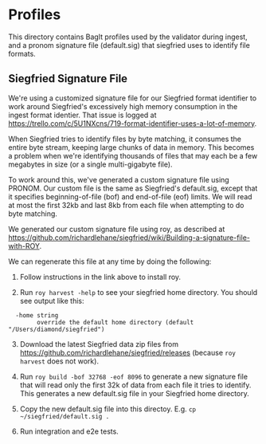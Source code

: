 # Profiles

This directory contains BagIt profiles used by the validator during
ingest, and a pronom signature file (default.sig) that siegfried uses
to identify file formats.

## Siegfried Signature File

We're using a customized signature file for our Siegfried format identifier to work around Siegfried's excessively high memory consumption in the ingest format identier. That issue is logged at https://trello.com/c/5U1NXcns/719-format-identifier-uses-a-lot-of-memory.

When Siegfried tries to identify files by byte matching, it consumes the entire byte stream, keeping large chunks of data in memory. This becomes a problem when we're identifying thousands of files that may each be a few megabytes in size (or a single multi-gigabyte file).

To work around this, we've generated a custom signature file using PRONOM. Our custom file is the same as Siegfried's default.sig, except that it specifies beginning-of-file (bof) and end-of-file (eof) limits. We will read at most the first 32kb and last 8kb from each file when attempting to do byte matching.

We generated our custom signature file using roy, as described at https://github.com/richardlehane/siegfried/wiki/Building-a-signature-file-with-ROY.

We can regenerate this file at any time by doing the following:

1. Follow instructions in the link above to install roy.

2. Run `roy harvest -help` to see your siegfried home directory. You should see output like this:

```
  -home string
    	override the default home directory (default "/Users/diamond/siegfried")
```

3. Download the latest Siegfried data zip files from https://github.com/richardlehane/siegfried/releases (because `roy harvest` does not work).

4. Run `roy build -bof 32768 -eof 8096` to generate a new signature file that will read only the first 32k of data from each file it tries to identify. This generates a new default.sig file in your Siegfried home directory.

5. Copy the new default.sig file into this directoy. E.g. `cp ~/siegfried/default.sig .`

6. Run integration and e2e tests.
